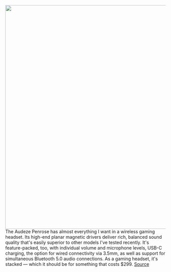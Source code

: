 <img src='https://cdn.vox-cdn.com/thumbor/YjG_MpWtN8m4ibzhgDVnu-SW19g=/0x0:2040x1530/1200x800/filters:focal(778x690:1104x1016)/cdn.vox-cdn.com/uploads/chorus_image/image/68758210/cfaulkner_210128_4394_0002.0.jpg' width='700px' /><br/>
The Audeze Penrose has almost everything I want in a wireless gaming headset. Its high-end planar magnetic drivers deliver rich, balanced sound quality that's easily superior to other models I've tested recently. It's feature-packed, too, with individual volume and microphone levels, USB-C charging, the option for wired connectivity via 3.5mm, as well as support for simultaneous Bluetooth 5.0 audio connections. As a gaming headset, it's stacked — which it should be for something that costs $299.
<a href='https://www.theverge.com/22262114/audeze-penrose-gaming-headset-playstation-ps5-ps4-pc-wireless-bluetooth-planar-magnetic-drivers'> Source <a/>